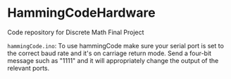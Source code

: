 # HammingCodeHardware
Code repository for Discrete Math Final Project


`hammingCode.ino`: To use hammingCode make sure your serial port is set to the correct baud rate and it's on carriage return mode. Send a four-bit message such as "1111" and it will appropriately change the output of the relevant ports.
